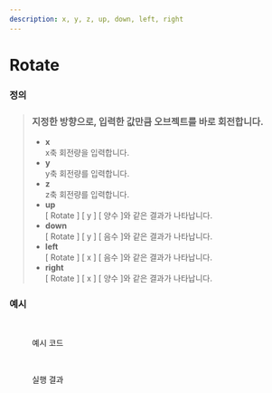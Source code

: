 ```yaml
---
description: x, y, z, up, down, left, right
---
```


# Rotate

### 정의

> ### 지정한 방향으로, 입력한 값만큼 오브젝트를 바로 회전합니다.
>
> * **x** \
>   x축 회전량을 입력합니다.
> * **y**\
>   y축 회전량를 입력합니다.
> * **z**\
>   z축 회전량를 입력합니다.
> * **up**\
>   \[ Rotate ] \[ y ] \[ 양수 ]와 같은 결과가 나타납니다.
> * **down**\
>   \[ Rotate ] \[ y ] \[ 음수 ]와 같은 결과가 나타납니다.
> * **left**\
>   \[ Rotate ] \[ x ] \[ 음수 ]와 같은 결과가 나타납니다.
> * **right**\
>   \[ Rotate ] \[ x ] \[ 양수 ]와 같은 결과가 나타납니다.



### 예시

<figure><img src="../../../.gitbook/assets/스크린샷 2022-12-26 오후 5.58.30.png" alt=""><figcaption><p>예시 코드</p></figcaption></figure>

<figure><img src="../../../.gitbook/assets/화면_기록_2022-12-26_오후_5_57_52_AdobeExpress.gif" alt=""><figcaption><p>실행 결과</p></figcaption></figure>
